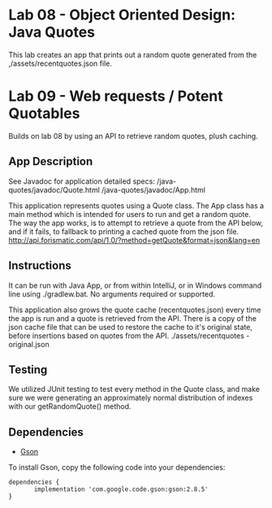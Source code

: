 # Lab 08 - Object Oriented Design: Java Quotes
This lab creates an app that prints out a random quote generated from the ,/assets/recentquotes.json file.

# Lab 09 - Web requests / Potent Quotables
Builds on lab 08 by using an API to retrieve random quotes, plush caching.

## App Description
See Javadoc for application detailed specs:
/java-quotes/javadoc/Quote.html
/java-quotes/javadoc/App.html

This application represents quotes using a Quote class. The App class has a main method which is
intended for users to run and get a random quote. The way the app works, is to attempt to retrieve
a quote from the API below, and if it fails, to fallback to printing a cached quote from the json
file.
http://api.forismatic.com/api/1.0/?method=getQuote&format=json&lang=en

## Instructions
It can be run with Java App, or from within IntelliJ, or in Windows command line using ./gradlew.bat.
No arguments required or supported.

This application also grows the quote cache (recentquotes.json) every time the app is run and
a quote is retrieved from the API. There is a copy of the json cache file that can be used to
restore the cache to it's original state, before insertions based on quotes from the API.
./assets/recentquotes - original.json
       
## Testing
We utilized JUnit testing to test every method in the Quote class, and make sure we were generating
an approximately normal distribution of indexes with our getRandomQuote() method.


## Dependencies
* [Gson](https://github.com/google/gson)    

To install Gson, copy the following code into your dependencies:   
```
dependencies {
       implementation 'com.google.code.gson:gson:2.8.5'
}
```
